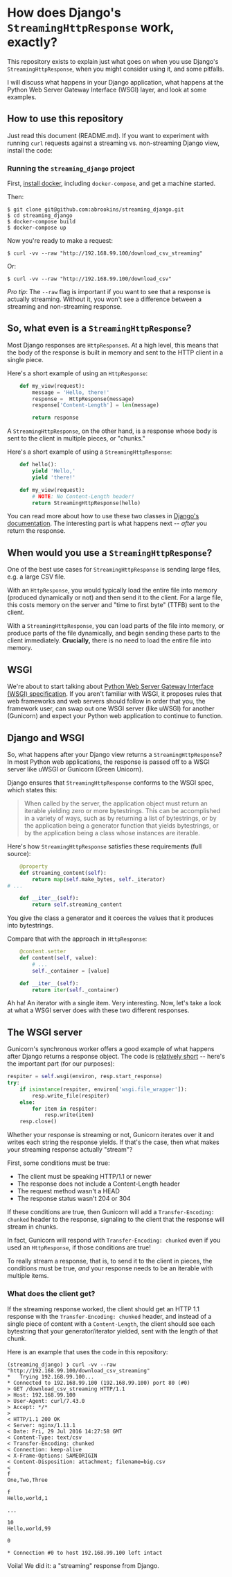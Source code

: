 # How does Django's `StreamingHttpResponse` work, exactly?

This repository exists to explain just what goes on when you use Django's
`StreamingHttpResponse`, when you might consider using it, and some pitfalls.

I will discuss what happens in your Django application, what happens at the
Python Web Server Gateway Interface (WSGI) layer, and look at some examples.

## How to use this repository

Just read this document (README.md). If you want to experiment with running
`curl` requests against a streaming vs. non-streaming Django view, install the
code:

### Running the `streaming_django` project

First, [install docker](https://www.docker.com/), including `docker-compose`,
and get a machine started.

Then:

	$ git clone git@github.com:abrookins/streaming_django.git
	$ cd streaming_django
	$ docker-compose build
	$ docker-compose up

Now you're ready to make a request:

	$ curl -vv --raw "http://192.168.99.100/download_csv_streaming"

Or:

	$ curl -vv --raw "http://192.168.99.100/download_csv" 

*Pro tip*: The `--raw` flag is important if you want to see that a response is
actually streaming. Without it, you won't see a difference between a streaming
and non-streaming response.

## So, what even is a `StreamingHttpResponse`?

Most Django responses are `HttpResponse`s. At a high level, this means that the
body of the response is built in memory and sent to the HTTP client in a single
piece.

Here's a short example of using an `HttpResponse`:

```python
    def my_view(request):
        message = 'Hello, there!'
        response =  HttpResponse(message)
        response['Content-Length'] = len(message)

        return response
```

A `StreamingHttpResponse`, on the other hand, is a response whose body is sent
to the client in multiple pieces, or "chunks."

Here's a short example of using a `StreamingHttpResponse`:

```python
    def hello():
        yield 'Hello,'
        yield 'there!'

    def my_view(request):
        # NOTE: No Content-Length header!
        return StreamingHttpResponse(hello)
```

You can read more about how to use these two classes in [Django's
documentation](https://docs.djangoproject.com/en/1.9/ref/request-response/#streaminghttpresponse-objects).
The interesting part is what happens next -- *after* you return the response.

## When would you use a `StreamingHttpResponse`?

One of the best use cases for `StreamingHttpResponse` is sending large files,
e.g. a large CSV file.

With an `HttpResponse`, you would typically load the entire file into memory
(produced dynamically or not) and then send it to the client. For a large file,
this costs memory on the server and "time to first byte" (TTFB) sent to the
client.

With a `StreamingHttpResponse`, you can load parts of the file into memory, or
produce parts of the file dynamically, and begin sending these parts to the
client immediately. **Crucially,** there is no need to load the entire file
into memory.

## WSGI

We're about to start talking about [Python Web Server Gateway Interface (WSGI)
specification](https://www.python.org/dev/peps/pep-3333/). If you aren't
familiar with WSGI, it proposes rules that web frameworks and web servers
should follow in order that you, the framework user, can swap out one WSGI
server (like uWSGI) for another (Gunicorn) and expect your Python web
application to continue to function.

## Django and WSGI

So, what happens after your Django view returns a `StreamingHttpResponse`? In
most Python web applications, the response is passed off to a WSGI server like
uWSGI or Gunicorn (Green Unicorn).

Django ensures that `StreamingHttpResponse` conforms to the WSGI spec, which
states this:

> When called by the server, the application object must return an iterable
> yielding zero or more bytestrings. This can be accomplished in a variety of
> ways, such as by returning a list of bytestrings, or by the application being a
> generator function that yields bytestrings, or by the application being a class
> whose instances are iterable.

Here's how `StreamingHttpResponse` satisfies these requirements (full source):

```python
    @property
    def streaming_content(self):
        return map(self.make_bytes, self._iterator)
# ...

    def __iter__(self):
        return self.streaming_content
```

You give the class a generator and it coerces the values that it produces into
bytestrings.

Compare that with the approach in `HttpResponse`:

```python
    @content.setter
    def content(self, value):
        # ...
        self._container = [value]

    def __iter__(self):
        return iter(self._container)
```

Ah ha! An iterator with a single item. Very interesting. Now, let's take a look
at what a WSGI server does with these two different responses.

## The WSGI server

Gunicorn's synchronous worker offers a good example of what happens after
Django returns a response object. The code is [relatively
short](https://github.com/benoitc/gunicorn/blob/39f62ac66beaf83ceccefbfabd5e3af7735d2aff/gunicorn/workers/sync.py#L176-L183)
-- here's the important part (for our purposes):

```python
respiter = self.wsgi(environ, resp.start_response)
try:
    if isinstance(respiter, environ['wsgi.file_wrapper']):
        resp.write_file(respiter)
    else:
        for item in respiter:
            resp.write(item)
    resp.close()
```

Whether your response is streaming or not, Gunicorn iterates over it and writes
each string the response yields. If that's the case, then what makes your
streaming response actually "stream"?

First, some conditions must be true:

* The client must be speaking HTTP/1.1 or newer
* The response does not include a Content-Length header
* The request method wasn't a HEAD
* The response status wasn't 204 or 304

If these conditions are true, then Gunicorn will add a `Transfer-Encoding:
chunked` header to the response, signaling to the client that the response will
stream in chunks.

In fact, Gunicorn will respond with `Transfer-Encoding: chunked` even if you
used an `HttpResponse`, if those conditions are true!

To really stream a response, that is, to send it to the client in pieces, the
conditions must be true, *and* your response needs to be an iterable with
multiple items.

### What does the client get?

If the streaming response worked, the client should get an HTTP 1.1 response
with the `Transfer-Encoding: chunked` header, and instead of a single piece of
content with a `Content-Length`, the client should see each bytestring that
your generator/iterator yielded, sent with the length of that chunk.

Here is an example that uses the code in this repository:

```
(streaming_django) ❯ curl -vv --raw "http://192.168.99.100/download_csv_streaming"
*   Trying 192.168.99.100...
* Connected to 192.168.99.100 (192.168.99.100) port 80 (#0)
> GET /download_csv_streaming HTTP/1.1
> Host: 192.168.99.100
> User-Agent: curl/7.43.0
> Accept: */*
>
< HTTP/1.1 200 OK
< Server: nginx/1.11.1
< Date: Fri, 29 Jul 2016 14:27:58 GMT
< Content-Type: text/csv
< Transfer-Encoding: chunked
< Connection: keep-alive
< X-Frame-Options: SAMEORIGIN
< Content-Disposition: attachment; filename=big.csv
<
f
One,Two,Three

f
Hello,world,1

...

10
Hello,world,99

0

* Connection #0 to host 192.168.99.100 left intact
```

Voila! We did it: a "streaming" response from Django.
